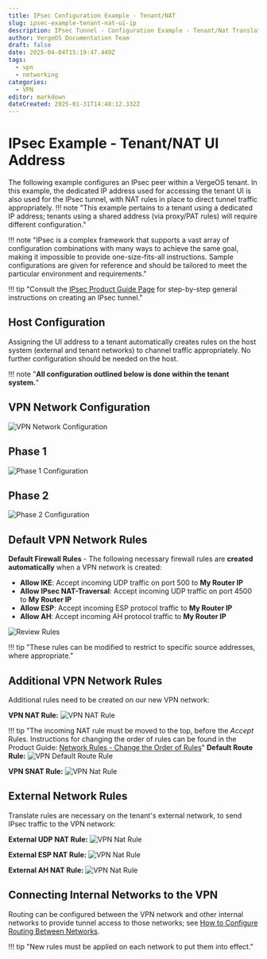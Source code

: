 ```yaml
---
title: IPsec Configuration Example - Tenant/NAT
slug: ipsec-example-tenant-nat-ui-ip
description: IPsec Tunnel - Configuration Example - Tenant/Nat Translated Public IP Address
author: VergeOS Documentation Team
draft: false
date: 2025-04-04T15:19:47.449Z
tags:
  - vpn
  - networking
categories:
  - VPN
editor: markdown
dateCreated: 2025-01-31T14:48:12.332Z
---
```


# IPsec Example - Tenant/NAT UI Address

The following example configures an IPsec peer within a VergeOS tenant. In this example, the dedicated IP address used for accessing the tenant UI is also used for the IPsec tunnel, with NAT rules in place to direct tunnel traffic appropriately.
!!! note "This example pertains to a tenant using a dedicated IP address; tenants using a shared address (via proxy/PAT rules) will require different configuration." 

!!! note "IPsec is a complex framework that supports a vast array of configuration combinations with many ways to achieve the same goal, making it impossible to provide one-size-fits-all instructions.  Sample configurations are given for reference and should be tailored to meet the particular environment and requirements."

!!! tip "Consult the [IPsec Product Guide Page](/product-guide/vpn/ipsec) for step-by-step general instructions on creating an IPsec tunnel."

   

## Host Configuration
Assigning the UI address to a tenant automatically creates rules on the host system (external and tenant networks) to channel traffic appropriately. No further configuration should be needed on the host. 


!!! note "**All configuration outlined below is done within the tenant system.**"


## VPN Network Configuration

![VPN Network Configuration](/assets/tenant-ipsec-networkconfig.png)


## Phase 1

![Phase 1 Configuration](/assets/tenant-ipsec-phase1.png)

## Phase 2 

![Phase 2 Configuration](/assets/tenant-ipsec-phase2.png)


## Default VPN Network Rules

**Default Firewall Rules** - 
The following necessary firewall rules are **created automatically** when a VPN network is created:

* **Allow IKE**: Accept incoming UDP traffic on port 500 to **My Router IP**
* **Allow IPsec NAT-Traversal**: Accept incoming UDP traffic on port 4500 to **My Router IP**
* **Allow ESP**: Accept incoming ESP protocol traffic to **My Router IP**
* **Allow AH**: Accept incoming AH protocol traffic to **My Router IP**

![Review Rules](/assets/ipsec-defaultrules.png)

!!! tip "These rules can be modified to restrict to specific source addresses, where appropriate."


## Additional VPN Network Rules

Additional rules need to be created on our new VPN network:

**VPN NAT Rule:**
![VPN NAT Rule](/assets/tenant-ipsec-vpn-rule-translate.png)

!!! tip "The incoming NAT rule must be moved to the top, before the *Accept* Rules. Instructions for changing the order of rules can be found in the Product Guide: [Network Rules - Change the Order of Rules](/product-guide/networks/network-rules/#change-the-order-of-rules)"
**Default Route Rule:**
![VPN Default Route Rule](/assets/tenant-ipsec-vpn-rule-default-route.png)


**VPN SNAT Rule:**
![VPN Nat Rule](/assets/tenant-ipsec-vpn-rule-outgoing-snat.png)


## External Network Rules

Translate rules are necessary on the tenant's external network, to send IPsec traffic to the VPN network: 

**External UDP NAT Rule:**
![VPN Nat Rule](/assets/tenant-ipsec-external-udp-rule.png)

**External ESP NAT Rule:**
![VPN Nat Rule](/assets/tenant-ipsec-external-ESP-rule.png)

**External AH NAT Rule:**
![VPN Nat Rule](/assets/tenant-ipsec-external-AH-rule.png)


## Connecting Internal Networks to the VPN 

Routing can be configured between the VPN network and other internal networks to provide tunnel access to those networks; see [How to Configure Routing Between Networks](/knowledge-base/routing-between-internal-vergeio-networks).  

!!! tip "New rules must be applied on each network to put them into effect."
